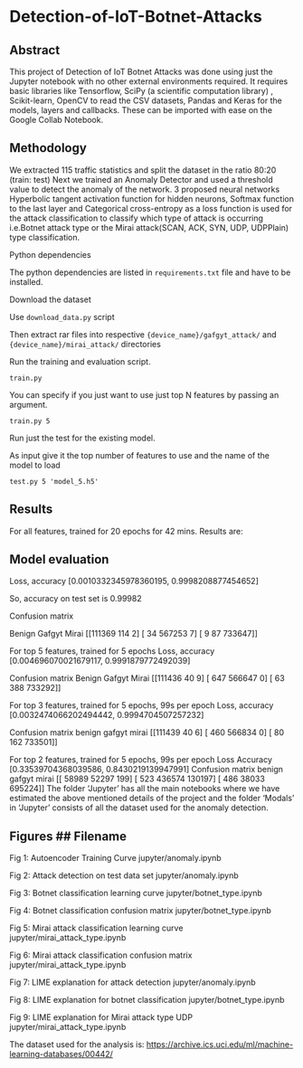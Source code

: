 # Detection-of-IoT-Botnet-Attacks

## Abstract

This project of Detection of IoT Botnet Attacks was done using just the Jupyter notebook with no other external environments required.
It requires basic libraries like Tensorflow, SciPy (a scientific computation library) , Scikit-learn, OpenCV to read the CSV datasets, Pandas and Keras for the models, layers and callbacks. These can be imported with ease on the  Google Collab Notebook.

## Methodology
We extracted 115 traffic statistics and split the dataset in the ratio 80:20 (train: test)
Next we trained an Anomaly Detector and used a threshold value to detect the anomaly of the network. 
3 proposed neural networks Hyperbolic tangent activation function for hidden neurons, Softmax function to the last layer and Categorical cross-entropy as a loss function is used for the attack classification to classify which type of attack is occurring i.e.Botnet attack type or the Mirai attack(SCAN, ACK, SYN, UDP, UDPPlain) type classification.

Python dependencies

The python dependencies are listed in `requirements.txt` file and have to be installed.

Download the dataset

Use `download_data.py` script

Then extract rar files into respective `{device_name}/gafgyt_attack/` and `{device_name}/mirai_attack/` directories

Run the training and evaluation script.

`train.py`

You can specify if you just want to use just top N features by passing an argument.

`train.py 5`

Run just the test for the existing model.

As input give it the top number of features to use and the name of the model to load

`test.py 5 'model_5.h5'`

## Results

For all features, trained for 20 epochs for 42 mins.
Results are:

## Model evaluation

Loss, accuracy
[0.0010332345978360195, 0.9998208877454652]

So, accuracy on test set is 0.99982

Confusion matrix

Benign     Gafgyt     Mirai
[[111369    114      2]
 [    34 567253      7]
 [     9     87 733647]]

For top 5 features, trained for 5 epochs
Loss, accuracy 
[0.004696070021679117, 0.9991879772492039]

Confusion matrix
Benign     Gafgyt     Mirai
[[111436     40      9]
 [   647 566647      0]
 [    63    388 733292]]

For top 3 features, trained for 5 epochs, 99s per epoch
Loss, accuracy 
[0.0032474066202494442, 0.9994704507257232]

Confusion matrix
benign  gafgyt  mirai
[[111439     40      6]
 [   460 566834      0]
 [    80    162 733501]]

For top 2 features, trained for 5 epochs, 99s per epoch
Loss                   Accuracy
[0.33539704368039586, 0.8430219139947991]
Confusion matrix
benign  gafgyt  mirai
[[ 58989  52297    199]
 [   523 436574 130197]
 [   486  38033 695224]]
The folder ‘Jupyter’ has all the main notebooks where we have estimated the above mentioned details of the project and the folder ‘Modals’ in ‘Jupyter’ consists of all the dataset used for the anomaly detection.

## Figures                                              ## Filename

Fig 1: Autoencoder Training Curve                       jupyter/anomaly.ipynb

Fig 2: Attack detection on test data set                jupyter/anomaly.ipynb

Fig 3: Botnet classification learning curve             jupyter/botnet_type.ipynb

Fig 4: Botnet classification confusion matrix           jupyter/botnet_type.ipynb

Fig 5: Mirai attack classification learning curve       jupyter/mirai_attack_type.ipynb

Fig 6: Mirai attack classification confusion matrix     jupyter/mirai_attack_type.ipynb

Fig 7: LIME explanation for attack detection            jupyter/anomaly.ipynb

Fig 8: LIME explanation for botnet classification       jupyter/botnet_type.ipynb

Fig 9: LIME explanation for Mirai attack type UDP       jupyter/mirai_attack_type.ipynb

The dataset used for the analysis is: https://archive.ics.uci.edu/ml/machine-learning-databases/00442/
